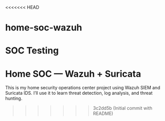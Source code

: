<<<<<<< HEAD
# home-soc-wazuh
SOC Testing
=======
# Home SOC — Wazuh + Suricata
This is my home security operations center project using Wazuh SIEM and Suricata IDS. I’ll use it to learn threat detection, log analysis, and threat hunting.
>>>>>>> 3c2dd5b (Initial commit with README)
